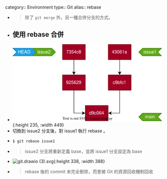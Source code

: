 category:: Environment
type:: Git
alias:: rebase

- > 除了 `git merge` 外，另一種合併分支的方式。
- ## 使用 rebase 合併
- ![git.drawio.svg](../assets/git.drawio_1682059551997_0.svg){:height 235, :width 449}
- 切換到 issue2 分支後，對 issue1 執行 rebase 。
- ```bash
  $ git rebase issue1
  ```
- > issue2 分支將重新定義 base，並將 issue1 分支設定為 base
- ![git.drawio (3).svg](../assets/git.drawio_(3)_1682059860223_0.svg){:height 338, :width 388}
- > rebase 後的 commit 未完全刪除，而會被 Git 的資源回收機制回收